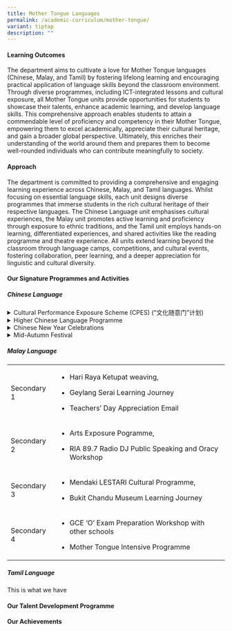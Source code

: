 ```yaml
---
title: Mother Tongue Languages
permalink: /academic-curriculum/mother-tongue/
variant: tiptap
description: ""
---
```

<h4><strong>Learning Outcomes</strong></h4>
<p>The department aims to cultivate a love for Mother Tongue languages (Chinese,
Malay, and Tamil) by fostering lifelong learning and encouraging practical
application of language skills beyond the classroom environment. Through
diverse programmes, including ICT-integrated lessons and cultural exposure,
all Mother Tongue units provide opportunities for students to showcase
their talents, enhance academic learning, and develop language skills.
This comprehensive approach enables students to attain a commendable level
of proficiency and competency in their Mother Tongue, empowering them to
excel academically, appreciate their cultural heritage, and gain a broader
global perspective. Ultimately, this enriches their understanding of the
world around them and prepares them to become well-rounded individuals
who can contribute meaningfully to society.</p>
<h4><strong>Approach</strong></h4>
<p>The department is committed to providing a comprehensive and engaging
learning experience across Chinese, Malay, and Tamil languages. Whilst
focusing on essential language skills, each unit designs diverse programmes
that immerse students in the rich cultural heritage of their respective
languages. The Chinese Language unit emphasises cultural experiences, the
Malay unit promotes active learning and proficiency through exposure to
ethnic traditions, and the Tamil unit employs hands-on learning, differentiated
experiences, and shared activities like the reading programme and theatre
experience. All units extend learning beyond the classroom through language
camps, competitions, and cultural events, fostering collaboration, peer
learning, and a deeper appreciation for linguistic and cultural diversity.</p>
<h4><strong>Our Signature Programmes and Activities</strong></h4>
<h5>Chinese Language</h5>
<div data-type="detailGroup" class="isomer-accordion isomer-accordion-white">
<details class="isomer-details">
<summary>Cultural Performance Exposure Scheme (CPES) (“文化随意门”计划)</summary>
<div data-type="detailsContent" class="isomer-details-content">
<p>The Cultural Performance Exposure Scheme is an initiative by the Committee
to Promote Chinese Language Learning, which aims to expose students to
Chinese language-related cultural performances by local and foreign performing
arts groups. It seeks to cultivate an appreciation of the performing arts,
particularly local traditions, and deepen students' understanding of Singapore's
cultural diversity.</p>
<p>&nbsp;&nbsp;&nbsp;&nbsp;&nbsp;&nbsp;&nbsp;</p>
<p>Our Secondary 1 Higher Chinese and Secondary 2 students had the opportunity
to watch a drama performance titled "周处除三害" and learnt important values
such as responsibility, perseverance and self-awareness in the process.
This unique experience was well-received by the students as they enjoyed
interacting with the casts and fostered a greater appreciation for the
performing arts.</p>
</div>
</details>
<details class="isomer-details">
<summary>Higher Chinese Language Programme</summary>
<div data-type="detailsContent" class="isomer-details-content">
<p>Bendemeer Secondary offers an enriching and holistic learning experience
through our Higher Chinese Language (HCL) syllabus. Apart from the teaching
of listening, speaking, reading, and writing skills, different learning
experiences are also introduced to allow students to appreciate Chinese
culture and heritage.</p>
<p>The Secondary One HCL students had Chinese calligraphy lessons where they
learned how to write Chinese couplets and proudly displayed them around
the school during the Chinese New Year celebrations. Students also learned
the art of Chinese painting and paper cutting. Through these cultural lessons,
students were able to show appreciation for Chinese culture and deepen
their interest in learning the Chinese language</p>
</div>
</details>
<details class="isomer-details">
<summary>Chinese New Year Celebrations</summary>
<div data-type="detailsContent" class="isomer-details-content">
<p>Bendemeer Secondary's Chinese New Year celebration brings together staff
and students for a vibrant cultural experience. The event features student
performances including dance, songs, and martial arts, alongside special
appearances by the God of Fortune and a lion dance. To deepen cultural
appreciation, level-specific activities are organised: Secondary One students
explore global Chinese New Year celebrations, Secondary Two students design
couplets and participate in community giving, while Secondary Three students
research traditions and customs. This comprehensive approach not only showcases
talents but also fosters a deeper understanding of Chinese culture and
community engagement.</p>
</div>
</details>
<details class="isomer-details">
<summary>Mid-Autumn Festival</summary>
<div data-type="detailsContent" class="isomer-details-content">
<p>The Mid-Autumn Festival celebration at Bendemeer Secondary offers students
an in-depth exploration of the festival's cultural significance, origins,
and customs. Through level-specific hands-on activities, students engage
creatively with the festival: Secondary One students craft moon-related
proverb bookmarks, Secondary Two design festival poetry posters, and Secondary
Three present on traditions and festive foods. These creative works are
showcased in the school foyer, allowing the entire school community to
appreciate and learn from the students' efforts, thereby fostering a broader
understanding of this important cultural festival.</p>
</div>
</details>
</div>
<h5>Malay Language</h5>
<table style="minWidth: 50px">
<colgroup>
<col>
<col>
</colgroup>
<tbody>
<tr>
<td rowspan="1" colspan="1">
<p>Secondary 1</p>
</td>
<td rowspan="1" colspan="1">
<ul>
<li>
<p>Hari Raya Ketupat weaving,</p>
</li>
<li>
<p>Geylang Serai Learning Journey</p>
</li>
<li>
<p>Teachers’ Day Appreciation Email</p>
</li>
</ul>
</td>
</tr>
<tr>
<td rowspan="1" colspan="1">
<p>Secondary 2</p>
</td>
<td rowspan="1" colspan="1">
<ul>
<li>
<p>Arts Exposure Pogramme,&nbsp;</p>
</li>
<li>
<p>RIA 89.7 Radio DJ Public Speaking and Oracy Workshop</p>
</li>
</ul>
</td>
</tr>
<tr>
<td rowspan="1" colspan="1">
<p>Secondary 3</p>
</td>
<td rowspan="1" colspan="1">
<ul>
<li>
<p>Mendaki LESTARI Cultural Programme,&nbsp;</p>
</li>
<li>
<p>Bukit Chandu Museum Learning Journey</p>
</li>
</ul>
</td>
</tr>
<tr>
<td rowspan="1" colspan="1">
<p>Secondary 4</p>
</td>
<td rowspan="1" colspan="1">
<ul>
<li>
<p>GCE ‘O’ Exam Preparation Workshop with other schools</p>
</li>
<li>
<p>Mother Tongue Intensive Programme</p>
</li>
</ul>
</td>
</tr>
</tbody>
</table>
<h5>Tamil Language</h5>
<p>This is what we have</p>
<p></p>
<h4><strong>Our Talent Development Programme</strong></h4>
<p></p>
<h4><strong>Our Achievements</strong></h4>
<p></p>
<p></p>